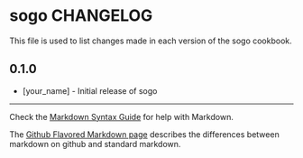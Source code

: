 sogo CHANGELOG
==============

This file is used to list changes made in each version of the sogo cookbook.

0.1.0
-----
- [your_name] - Initial release of sogo

- - -
Check the [Markdown Syntax Guide](http://daringfireball.net/projects/markdown/syntax) for help with Markdown.

The [Github Flavored Markdown page](http://github.github.com/github-flavored-markdown/) describes the differences between markdown on github and standard markdown.
